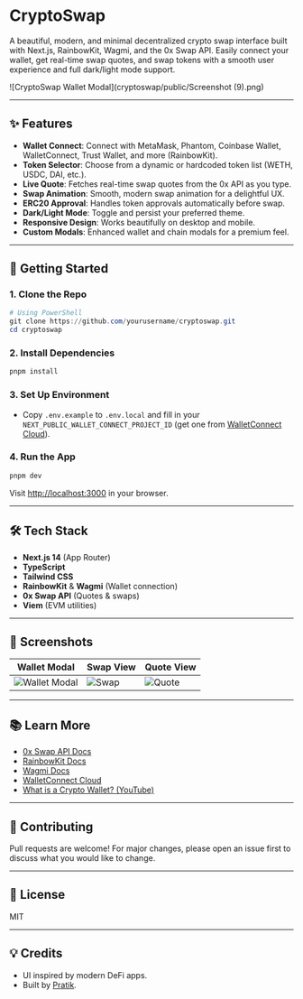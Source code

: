 # CryptoSwap

A beautiful, modern, and minimal decentralized crypto swap interface built with Next.js, RainbowKit, Wagmi, and the 0x Swap API. Easily connect your wallet, get real-time swap quotes, and swap tokens with a smooth user experience and full dark/light mode support.

![CryptoSwap Wallet Modal](cryptoswap/public/Screenshot (9).png)

---

## ✨ Features

- **Wallet Connect**: Connect with MetaMask, Phantom, Coinbase Wallet, WalletConnect, Trust Wallet, and more (RainbowKit).
- **Token Selector**: Choose from a dynamic or hardcoded token list (WETH, USDC, DAI, etc.).
- **Live Quote**: Fetches real-time swap quotes from the 0x API as you type.
- **Swap Animation**: Smooth, modern swap animation for a delightful UX.
- **ERC20 Approval**: Handles token approvals automatically before swap.
- **Dark/Light Mode**: Toggle and persist your preferred theme.
- **Responsive Design**: Works beautifully on desktop and mobile.
- **Custom Modals**: Enhanced wallet and chain modals for a premium feel.

---

## 🚀 Getting Started

### 1. **Clone the Repo**
```powershell
# Using PowerShell
git clone https://github.com/yourusername/cryptoswap.git
cd cryptoswap
```

### 2. **Install Dependencies**
```powershell
pnpm install
```

### 3. **Set Up Environment**
- Copy `.env.example` to `.env.local` and fill in your `NEXT_PUBLIC_WALLET_CONNECT_PROJECT_ID` (get one from [WalletConnect Cloud](https://cloud.walletconnect.com/)).

### 4. **Run the App**
```powershell
pnpm dev
```
Visit [http://localhost:3000](http://localhost:3000) in your browser.

---

## 🛠️ Tech Stack
- **Next.js 14** (App Router)
- **TypeScript**
- **Tailwind CSS**
- **RainbowKit** & **Wagmi** (Wallet connection)
- **0x Swap API** (Quotes & swaps)
- **Viem** (EVM utilities)

---

## 📸 Screenshots
| Wallet Modal | Swap View | Quote View |
|--------------|-----------|------------|
| ![Wallet Modal](cryptoswap/src/images/wallet-modal.png) | ![Swap](cryptoswap/src/images/swap-view.png) | ![Quote](cryptoswap/src/images/quote-view.png) |

---

## 📚 Learn More
- [0x Swap API Docs](https://docs.0x.org/0x-api-swap/api-references/get-swap-v1-quote)
- [RainbowKit Docs](https://www.rainbowkit.com/docs/introduction)
- [Wagmi Docs](https://wagmi.sh/docs/getting-started)
- [WalletConnect Cloud](https://cloud.walletconnect.com/)
- [What is a Crypto Wallet? (YouTube)](https://www.youtube.com/watch?v=Af_lQ1zUnoM)

---

## 🤝 Contributing
Pull requests are welcome! For major changes, please open an issue first to discuss what you would like to change.

---

## 📝 License
MIT

---

## 💡 Credits
- UI inspired by modern DeFi apps.
- Built by [Pratik](https://github.com/yourusername).

